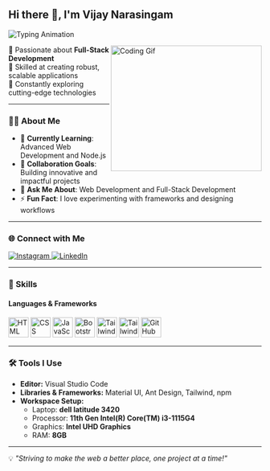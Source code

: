 ## Hi there 👋, I'm **Vijay Narasingam**  

![Typing Animation](https://readme-typing-svg.demolab.com/?lines=Web+Developer;Web+Designer;Software+Developer&font=Fira%20Code&center=true&width=440&height=45&color=00bcd4&vCenter=true&size=22)

  
<img align="right" src="https://i.pinimg.com/originals/47/f0/34/47f0342cec72b800463bf003eac1257e.gif" alt="Coding Gif" width="300" height="250" />  

🔹 Passionate about **Full-Stack Development**  
🔹 Skilled at creating robust, scalable applications  
🔹 Constantly exploring cutting-edge technologies  

---

### 👨‍💻 About Me  
- 🌱 **Currently Learning**: Advanced Web Development and Node.js  
- 👯 **Collaboration Goals**: Building innovative and impactful projects  
- 💬 **Ask Me About**: Web Development and Full-Stack Development 
- ⚡ **Fun Fact**: I love experimenting with frameworks and designing workflows  

---

### 🌐 Connect with Me  
<p align="left">
  <a href="https://www.instagram.com/kira_08_12/" target="_blank">
    <img src="https://img.shields.io/badge/Instagram-E4405F?style=for-the-badge&logo=instagram&logoColor=white" alt="Instagram" />
  </a>
  <a href="https://www.linkedin.com/in/vijaynarasingam/" target="_blank">
    <img src="https://img.shields.io/badge/LinkedIn-blue?style=for-the-badge&logo=linkedin&logoColor=white" alt="LinkedIn" />
  </a>
</p>

---

### 🚀 Skills  

#### **Languages & Frameworks**  
<p align="left">
  <img height="40" src="https://img.icons8.com/color/48/000000/html-5.png" alt="HTML" title="HTML" />
  <img height="40" src="https://img.icons8.com/color/48/000000/css3.png" alt="CSS" title="CSS" />
  <img height="40" src="https://img.icons8.com/color/48/000000/javascript.png" alt="JavaScript" title="JavaScript" />
  <img height="40" src="https://img.icons8.com/color/48/000000/bootstrap.png" alt="Bootstrap" title="Bootstrap" />
  <img height="40" src="https://img.icons8.com/color/48/tailwindcss.png" alt="Tailwind CSS" title="Tailwind CSS" />
  <img height="40" src="https://img.icons8.com/color/48/000000/nodejs.png" alt="Tailwind CSS" title="Node.js" />
  <img height="40" src="https://img.icons8.com/color/48/000000/github.png" alt="GitHub" title="GitHub" />
</p>

---

### 🛠️ Tools I Use  
- **Editor:** Visual Studio Code  
- **Libraries & Frameworks:** Material UI, Ant Design, Tailwind, npm  
- **Workspace Setup:**  
  - Laptop: **dell latitude 3420**  
  - Processor: **11th Gen Intel(R) Core(TM) i3-1115G4**  
  - Graphics: **Intel UHD Graphics**  
  - RAM: **8GB**  

---


💡 *"Striving to make the web a better place, one project at a time!"*
